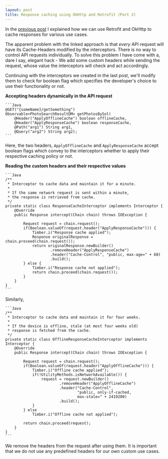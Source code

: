 ```yaml
---
layout: post
title: Response caching using OkHttp and Retrofit (Part 2)
---
```


In the [previous post](https://krtkush.github.io/2016/06/01/caching-using-okhttp-part-1.html) I explained how we can use Retrofit and OkHttp to cache responses for various use cases.

The apparent problem with the linked approach is that *every* API request will have its Cache-Headers modified by the interceptors. There is no way to control API requests individually. To solve this problem I have come with a, dare I say, elegant hack - We add some custom headers while sending the request, whose value the interceptors will check and act accordingly.

Continuing with the interceptors we created in the last post, we'll modify them to check for boolean flag which specifies the developer's choice to use their functionality or not.

**Accepting headers dynamically in the API request**



    ```Java
    @GET("{someName}/getSomething")
    Observable<PhotoSearchResultDM> getPhotosBySol(
        @Header("ApplyOfflineCache") boolean offlineCache,
        @Header("ApplyResponseCache") boolean responseCache,
        @Path("arg1") String arg1,
        @Query("arg2") String arg2);
    ```

  Here, the two headers, `ApplyOfflineCache` and `ApplyResponseCache` accept boolean flags which convey to the interceptors whether to apply their respective caching policy or not.

**Reading the custom headers and their respective values**



    ```Java
    /**
     * Interceptor to cache data and maintain it for a minute.
     *
     * If the same network request is sent within a minute,
     * the response is retrieved from cache.
     */
    private static class ResponseCacheInterceptor implements Interceptor {
        @Override
        public Response intercept(Chain chain) throws IOException {

            Request request = chain.request();
            if(Boolean.valueOf(request.header("ApplyResponseCache"))) {
                Timber.i("Response cache applied");
                Response originalResponse = chain.proceed(chain.request());
                return originalResponse.newBuilder()
                        .removeHeader("ApplyResponseCache")
                        .header("Cache-Control", "public, max-age=" + 60)
                        .build();
            } else {
                Timber.i("Response cache not applied");
                return chain.proceed(chain.request());
            }
        }
    }
    ```


Similarly,


    ```Java
    /**
     * Interceptor to cache data and maintain it for four weeks.
     *
     * If the device is offline, stale (at most four weeks old)
     * response is fetched from the cache.
     */
    private static class OfflineResponseCacheInterceptor implements Interceptor {
        @Override
        public Response intercept(Chain chain) throws IOException {

            Request request = chain.request();
            if(Boolean.valueOf(request.header("ApplyOfflineCache"))) {
                Timber.i("Offline cache applied");
                if(!UtilityMethods.isNetworkAvailable()) {
                    request = request.newBuilder()
                            .removeHeader("ApplyOfflineCache")
                            .header("Cache-Control",
                                    "public, only-if-cached,
                                    max-stale=" + 2419200)
                            .build();
                }
            } else
                Timber.i("Offline cache not applied");

            return chain.proceed(request);
        }
    }
    ```

We remove the headers from the request after using them. It is important that we do not use any predefined headers for our own custom use cases.

